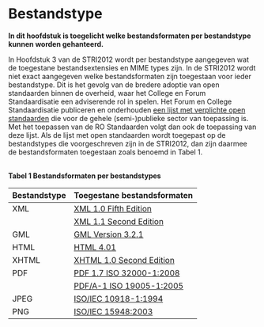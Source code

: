 # Bestandstype
**In dit hoofdstuk is toegelicht welke bestandsformaten per bestandstype kunnen
worden gehanteerd.**

In Hoofdstuk 3 van de STRI2012 wordt per bestandstype aangegeven wat de
toegestane bestandsextensies en MIME types zijn. In de STRI2012 wordt niet exact
aangegeven welke bestandsformaten zijn toegestaan voor ieder bestandstype. Dit
is het gevolg van de bredere adoptie van open standaarden binnen de overheid,
waar het College en Forum Standaardisatie een adviserende rol in spelen. Het
Forum en College Standaardisatie publiceren en onderhouden [een lijst met
 verplichte open standaarden](https://www.forumstandaardisatie.nl/publicaties/lijst-verplichte-open-standaarden)
 die voor de gehele (semi-)publieke
sector van toepassing is. Met het toepassen van de RO Standaarden volgt dan
ook de toepassing van deze lijst. Als de lijst met open standaarden wordt
toegepast op de bestandstypes die voorgeschreven zijn in de STRI2012, dan zijn
daarmee de bestandsformaten toegestaan zoals benoemd in Tabel 1.
</br></br>

**Tabel 1 Bestandsformaten per bestandstypes**

| **Bestandstype**  | **Toegestane bestandsformaten**                                                    |
|-------------------|------------------------------------------------------------------------------------|
| XML               | [XML 1.0 Fifth Edition](http://www.w3.org/TR/xml/)                                 |
|                   | [XML 1.1 Second Edition](http://www.w3.org/TR/xml11/)                              |
| GML               | [GML Version 3.2.1](http://www.opengeospatial.org/standards/gml)                   |
| HTML              | [HTML 4.01](http://www.w3.org/TR/html4/)                                           |
| XHTML             | [XHTML 1.0 Second Edition](http://www.w3.org/TR/xhtml1/)                           |
| PDF               | [PDF 1.7 ISO 32000-1:2008](http://www.iso.org/iso/catalogue_detail?csnumber=51502) |
|                   | [PDF/A-1 ISO 19005-1:2005](http://www.iso.org/iso/catalogue_detail?csnumber=38920) |
| JPEG              | [ISO/IEC 10918-1:1994](http://www.w3.org/Graphics/JPEG/itu-t81.pdf)                |
| PNG               | [ISO/IEC 15948:2003](http://www.w3.org/TR/PNG/)                                    |

